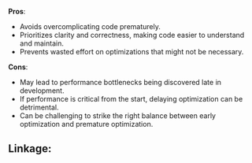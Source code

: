 **Pros**:
- Avoids overcomplicating code prematurely.
- Prioritizes clarity and correctness, making code easier to understand and maintain.
- Prevents wasted effort on optimizations that might not be necessary.

**Cons**:
- May lead to performance bottlenecks being discovered late in development.
- If performance is critical from the start, delaying optimization can be detrimental.
- Can be challenging to strike the right balance between early optimization and premature optimization.

**Linkage:**
- 